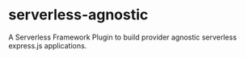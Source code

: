 # serverless-agnostic
A Serverless Framework Plugin to build provider agnostic serverless express.js applications.
